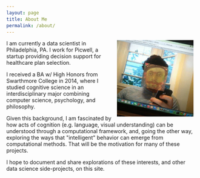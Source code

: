 ```yaml
---
layout: page
title: About Me
permalink: /about/
---
```

<img align="right" style="width:40%;height:40%;margin:0px 10px" src="/assets/vangogh.jpg" alt="Vincent"/>

I am currently a data scientist in Philadelphia, PA. I work for Picwell, a startup providing decision support for healthcare plan selection.
    
I received a BA w/ High Honors from Swarthmore College in 2014, where I studied cognitive science in an interdisciplinary major combining computer science, psychology, and philosophy.
    
Given this background, I am fascinated by how acts of cognition (e.g. language, visual understanding) can be understood through a computational framework, and, going the other way, exploring the ways that "intelligent" behavior can emerge from computational methods.  That will be the motivation for many of these projects. 

I hope to document and share explorations of these interests, and other data science side-projects, on this site.

[jekyll-organization]: https://github.com/jekyll
